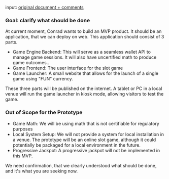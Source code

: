 input: [original document + comments](https://docs.google.com/document/d/1CL8HP6pbhwBqqFoo2r1-EI_2Dhnfbv6v/edit)

### Goal: clarify what should be done

At current moment, Conrad wants to build an MVP product. It should be an application, that we can deploy on web. This application should consist of 3 parts.
- Game Engine Backend: This will serve as a seamless wallet API to manage game sessions. It will also have uncertified math to produce game outcomes..
- Game Frontend: The user interface for the slot game
- Game Launcher: A small website that allows for the launch of a single game using "FUN" currency.

These three parts will be published on the internet. A tablet or PC in a local venue will run the game launcher in kiosk mode, allowing visitors to test the game.

### Out of Scope for the Prototype
- Game Math: We will be using math that is not certifiable for regulatory purposes
- Local System Setup: We will not provide a system for local installation in a venue. The prototype will be an online slot game, although it could potentially be packaged for a local environment in the future.
- Progressive Jackpot: A progressive jackpot will not be implemented in this MVP.

We need confirmation, that we clearly understood what should be done, and it's what you are seeking now.


